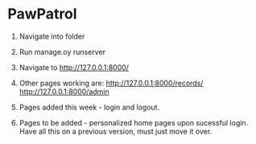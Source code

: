 # PawPatrol
 
1. Navigate into folder
2. Run manage.oy runserver
3. Navigate to http://127.0.0.1:8000/ 
4. Other pages working are:
  http://127.0.0.1:8000/records/  
  http://127.0.0.1:8000/admin
  
5. Pages added this week - login and logout.
6. Pages to be added - personalized home pages upon sucessful login. Have all this on a previous version, must just move it over.

